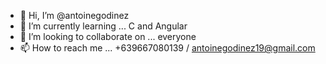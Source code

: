 - 👋 Hi, I’m @antoinegodinez
- 🌱 I’m currently learning ... C and Angular
- 💞️ I’m looking to collaborate on ... everyone
- 📫 How to reach me ... +639667080139 / antoinegodinez19@gmail.com

<!---
antoinegodinez/antoinegodinez is a ✨ special ✨ repository because its `README.md` (this file) appears on your GitHub profile.
You can click the Preview link to take a look at your changes.
--->
